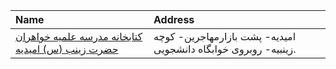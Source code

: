 | Name                                                         | Address                                                          |
|:-------------------------------------------------------------|:-----------------------------------------------------------------|
| [کتابخانه مدرسه علمیه خواهران حضرت زینب (س) امیدیه](http://) | امیدیه- پشت بازارمهاجرین- كوچه زینبیه-  روبروی خوابگاه دانشجویی. |